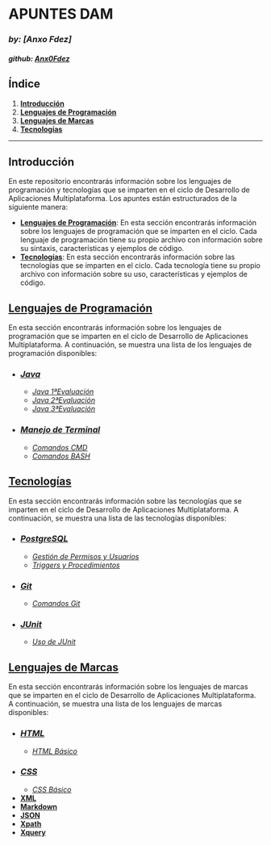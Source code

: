 # **APUNTES DAM**
### *by: [Anxo Fdez]*
#### *github: [Anx0Fdez](https://github.com/Anx0Fdez)*


## **Índice**  
1. [**Introducción**](#introducción)
2. [**Lenguajes de Programación**](#lenguajes-de-programación)
3. [**Lenguajes de Marcas**](#lenguajes-de-marcas)
4. [**Tecnologías**](#tecnologías)

---

## **Introducción**
En este repositorio encontrarás información sobre los lenguajes de programación y tecnologías que se imparten en el ciclo de Desarrollo de Aplicaciones Multiplataforma. Los apuntes están estructurados de la siguiente manera:
- <u>**Lenguajes de Programación**</u>: En esta sección encontrarás información sobre los lenguajes de programación que se imparten en el ciclo. Cada lenguaje de programación tiene su propio archivo con información sobre su sintaxis, características y ejemplos de código.
- <u>**Tecnologías**</u>: En esta sección encontrarás información sobre las tecnologías que se imparten en el ciclo. Cada tecnología tiene su propio archivo con información sobre su uso, características y ejemplos de código.



## <u>**Lenguajes de Programación**</u>
En esta sección encontrarás información sobre los lenguajes de programación que se imparten en el ciclo de Desarrollo de Aplicaciones Multiplataforma. A continuación, se muestra una lista de los lenguajes de programación disponibles:

- ### <u>***Java***</u>
    - [*<u>Java 1ªEvaluación</u>*](PROGRAMACION/JAVA-1EVA.md)
    - [*<u>Java 2ªEvaluación</u>*](PROGRAMACION/JAVA-2EVA.md)
    - [*<u>Java 3ªEvaluación</u>*](PROGRAMACION/JAVA-3EVA.md)
    
- ### <u>***Manejo de Terminal***</u>
    - [*<u>Comandos CMD</u>*](SI/Cmd.md)
    - [*<u>Comandos BASH</u>*](SI/Bash.md)

    

## <u>**Tecnologías**</u>
En esta sección encontrarás información sobre las tecnologías que se imparten en el ciclo de Desarrollo de Aplicaciones Multiplataforma. A continuación, se muestra una lista de las tecnologías disponibles:

- ### <u>***PostgreSQL***</u>
    - [*<u>Gestión de Permisos y Usuarios</u>*](BD/Permisos-&-Usuarios.md)
    - [*<u>Triggers y Procedimientos</u>*](BD/Triggers-&-Procedimientos.md)
- ### <u>***Git***</u>
    - [*<u>Comandos Git</u>*](COD/Git.md)
- ### <u>***JUnit***</u>
    - [*<u>Uso de JUnit</u>*](COD/JUnit.md)

## <u>**Lenguajes de Marcas**</u>
En esta sección encontrarás información sobre los lenguajes de marcas que se imparten en el ciclo de Desarrollo de Aplicaciones Multiplataforma. A continuación, se muestra una lista de los lenguajes de marcas disponibles:

- ### <u>***HTML***</u>
    - [*<u>HTML Básico</u>*](COD/HTML.md)
- ### <u>***CSS***</u>
    - [*<u>CSS Básico</u>*](COD/HTML.md)
- [**XML**](XML.md)
- [**Markdown**](MARKDOWN.md)
- [**JSON**](JSON.md)
- [**Xpath**](XPATH.md)
- [**Xquery**](XQUERY.md)





